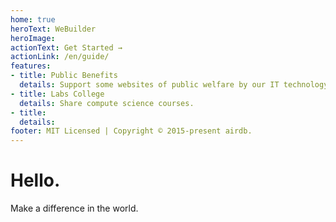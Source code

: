 ```yaml
---
home: true
heroText: WeBuilder
heroImage:
actionText: Get Started →
actionLink: /en/guide/
features:
- title: Public Benefits
  details: Support some websites of public welfare by our IT technology.
- title: Labs College
  details: Share compute science courses.
- title:
  details:
footer: MIT Licensed | Copyright © 2015-present airdb.
---
```


# Hello.

Make a difference in the world.
